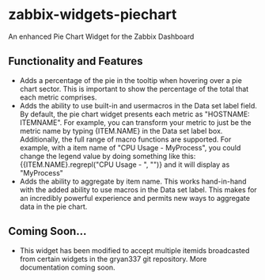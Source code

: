 # zabbix-widgets-piechart
An enhanced Pie Chart Widget for the Zabbix Dashboard

## Functionality and Features
- Adds a percentage of the pie in the tooltip when hovering over a pie chart sector. This is important to show the percentage of the total that each metric comprises.
- Adds the ability to use built-in and usermacros in the Data set label field. By default, the pie chart widget presents each metric as "HOSTNAME: ITEMNAME". For example, you can transform your metric to just be the metric name by typing {ITEM.NAME} in the Data set label box. Additionally, the full range of macro functions are supported. For example, with a item name of "CPU Usage - MyProcess", you could change the legend value by doing something like this: {{ITEM.NAME}.regrepl("CPU Usage - ", "")} and it will display as "MyProcess"
- Adds the ability to aggregate by item name. This works hand-in-hand with the added ability to use macros in the Data set label. This makes for an incredibly powerful experience and permits new ways to aggregate data in the pie chart.

## Coming Soon...
- This widget has been modified to accept multiple itemids broadcasted from certain widgets in the gryan337 git repository. More documentation coming soon.
